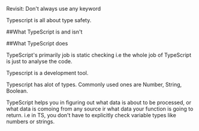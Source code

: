 Revisit: Don't always use any keyword

Typescript is all about type safety.

##What TypeScript is and isn't

##What TypeScript does

TypeScript's primarily job is static checking i.e the whole job of TypeScript is just to analyse the code. 

Typescript is a development tool.

Typescript has alot of types. Commonly used ones are Number, String, Boolean. 

TypeScript helps you in figuring out what data is about to be processed, or what data is comoing from any source ir what data your function is going to return. i.e in TS, you don't have to explicitly check variable types like numbers or strings.